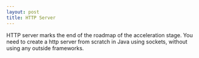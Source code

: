 ```yaml
---
layout: post
title: HTTP Server 
---
```


HTTP server marks the end of the roadmap of the acceleration stage. You need to create a http server from scratch in Java using sockets, without using any outside frameworks.
